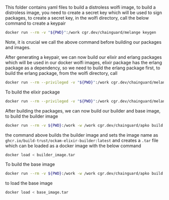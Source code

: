 
This folder contains yaml files to build a distroless wolfi image, to build a distroless image, you need to create a secret key which will be used to sign packages, to create a secret key, in the wolfi directory, call the below command to create a keypair
```bash
docker run --rm -v "${PWD}":/work cgr.dev/chainguard/melange keygen
```

Note, it is crucial we call the above command before building our packages and images.

After generating a keypair, we can now build our elixir and erlang packages which will be used in our docker wolfi images, elixir package has the erlang package as a dependency, so we need to build the erlang package first, to build the erlang package, from the wolfi directory, call
```bash
docker run --rm --privileged -v "${PWD}":/work cgr.dev/chainguard/melange build erlang_package.yaml --arch amd64 -k melange.rsa.pub --signing-key melange.rsa
```

To build the elixir package
```bash
docker run --rm --privileged -v "${PWD}":/work cgr.dev/chainguard/melange build elixir_package.yaml --arch amd64 -k melange.rsa.pub --signing-key melange.rsa
```

After building the packages, we can now build our builder and base image, to build the builder image
```bash
docker run --rm -v ${PWD}:/work -w /work cgr.dev/chainguard/apko build builder_image.yaml -k melange.rsa.pub ghcr.io/build-trust/ockam-elixir-builder:latest builder_image.tar
```

the command above builds the builder image and sets the image name as `ghcr.io/build-trust/ockam-elixir-builder:latest` and creates a `.tar` file which can be loaded as a docker image with the below command
```bash
docker load < builder_image.tar
```

To build the base image
```bash
docker run --rm -v ${PWD}:/work -w /work cgr.dev/chainguard/apko build base_image.yaml -k melange.rsa.pub ghcr.io/build-trust/ockam-elixir-base:latest base_image.tar
```
to load the base image
```bash
docker load < base_image.tar
```
